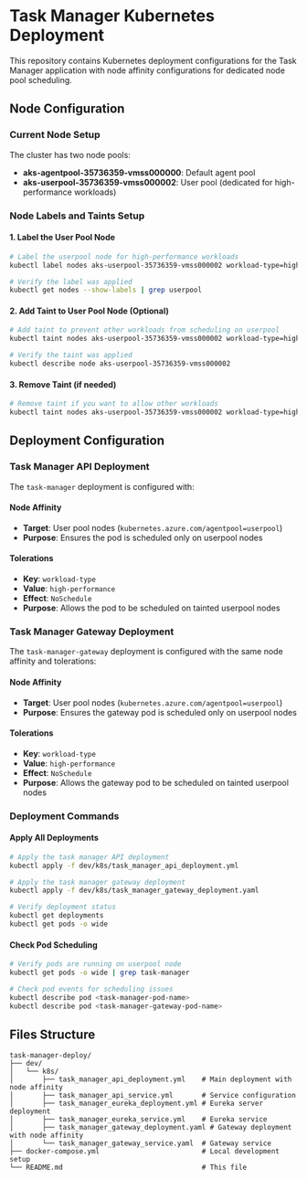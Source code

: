 # Task Manager Kubernetes Deployment

This repository contains Kubernetes deployment configurations for the Task Manager application with node affinity configurations for dedicated node pool scheduling.

## Node Configuration

### Current Node Setup
The cluster has two node pools:
- **aks-agentpool-35736359-vmss000000**: Default agent pool
- **aks-userpool-35736359-vmss000002**: User pool (dedicated for high-performance workloads)

### Node Labels and Taints Setup

#### 1. Label the User Pool Node
```bash
# Label the userpool node for high-performance workloads
kubectl label nodes aks-userpool-35736359-vmss000002 workload-type=high-performance

# Verify the label was applied
kubectl get nodes --show-labels | grep userpool
```

#### 2. Add Taint to User Pool Node (Optional)
```bash
# Add taint to prevent other workloads from scheduling on userpool
kubectl taint nodes aks-userpool-35736359-vmss000002 workload-type=high-performance:NoSchedule

# Verify the taint was applied
kubectl describe node aks-userpool-35736359-vmss000002
```

#### 3. Remove Taint (if needed)
```bash
# Remove taint if you want to allow other workloads
kubectl taint nodes aks-userpool-35736359-vmss000002 workload-type=high-performance:NoSchedule-
```

## Deployment Configuration

### Task Manager API Deployment
The `task-manager` deployment is configured with:

#### Node Affinity
- **Target**: User pool nodes (`kubernetes.azure.com/agentpool=userpool`)
- **Purpose**: Ensures the pod is scheduled only on userpool nodes

#### Tolerations
- **Key**: `workload-type`
- **Value**: `high-performance`
- **Effect**: `NoSchedule`
- **Purpose**: Allows the pod to be scheduled on tainted userpool nodes

### Task Manager Gateway Deployment
The `task-manager-gateway` deployment is configured with the same node affinity and tolerations:

#### Node Affinity
- **Target**: User pool nodes (`kubernetes.azure.com/agentpool=userpool`)
- **Purpose**: Ensures the gateway pod is scheduled only on userpool nodes

#### Tolerations
- **Key**: `workload-type`
- **Value**: `high-performance`
- **Effect**: `NoSchedule`
- **Purpose**: Allows the gateway pod to be scheduled on tainted userpool nodes

### Deployment Commands

#### Apply All Deployments
```bash
# Apply the task manager API deployment
kubectl apply -f dev/k8s/task_manager_api_deployment.yml

# Apply the task manager gateway deployment
kubectl apply -f dev/k8s/task_manager_gateway_deployment.yaml

# Verify deployment status
kubectl get deployments
kubectl get pods -o wide
```

#### Check Pod Scheduling
```bash
# Verify pods are running on userpool node
kubectl get pods -o wide | grep task-manager

# Check pod events for scheduling issues
kubectl describe pod <task-manager-pod-name>
kubectl describe pod <task-manager-gateway-pod-name>
```

## Files Structure

```
task-manager-deploy/
├── dev/
│   └── k8s/
│       ├── task_manager_api_deployment.yml    # Main deployment with node affinity
│       ├── task_manager_api_service.yml       # Service configuration
│       ├── task_manager_eureka_deployment.yml # Eureka server deployment
│       ├── task_manager_eureka_service.yml    # Eureka service
│       ├── task_manager_gateway_deployment.yaml # Gateway deployment with node affinity
│       └── task_manager_gateway_service.yaml  # Gateway service
├── docker-compose.yml                         # Local development setup
└── README.md                                  # This file
```
